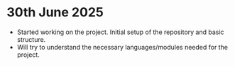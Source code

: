 # 30th June 2025
- Started working on the project. Initial setup of the repository and basic structure.
- Will try to understand the necessary languages/modules needed for the project.